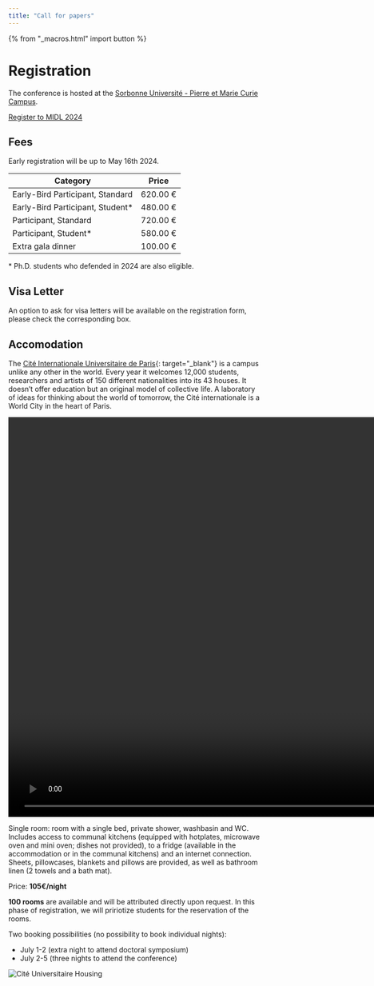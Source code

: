```yaml
---
title: "Call for papers"
---
```

{% from "_macros.html" import button %}
# Registration

The conference is hosted at the [Sorbonne Université - Pierre et Marie Curie Campus](/venue.html).
<!-- A more detailed program of the conference, as well information on the gala dinner and the doctoral symposium will be made available shortly. -->

<p class="button">
  <a href="https://it.cborg.info/MIDL2024/" target="_blank">Register to MIDL 2024</a>
</p>

## Fees

Early registration will be up to May 16th 2024.

<center>

| Category                                       | Price    |
|------------------------------------------------|----------|
| Early-Bird Participant, Standard               | 620.00 € |
| Early-Bird Participant, Student*               | 480.00 € |
| Participant, Standard                          | 720.00 € |
| Participant, Student*                          | 580.00 € |
| Extra gala dinner                              | 100.00 € |

</center>
* Ph.D. students who defended in 2024 are also eligible.

## Visa Letter
An option to ask for visa letters will be available on the registration form, please check the corresponding box.

## Accomodation
The [Cité Internationale Universitaire de Paris](https://www.ciup.fr/wp-content/uploads/2023/07/PLAN-2023.pdf){: target="_blank"} is a campus unlike any other in the world. Every year it welcomes 12,000 students, researchers and artists of 150 different nationalities into its 43 houses. It doesn’t offer education but an original model of collective life. A laboratory of ideas for thinking about the world of tomorrow, the Cité internationale is a World City in the heart of Paris.

<video width="1600" controls>
  <source src="https://www.ciup.fr/wp-content/uploads/2023/10/Compress_yt5s.io-CITE-U-Video-en-tete-v08-test-format-long-1080p_1.mp4" type="video/mp4">
  Your browser does not support the video tag.
</video>

Single room: room with a single bed, private shower, washbasin and WC. Includes access to communal kitchens (equipped with hotplates, microwave oven and mini oven; dishes not provided), to a fridge (available in the accommodation or in the communal kitchens) and an internet connection. Sheets, pillowcases, blankets and pillows are provided, as well as bathroom linen (2 towels and a bath mat).

Price: **105€/night**

**100 rooms** are available and will be attributed directly upon request. In this phase of registration, we will pririotize students for the reservation of the rooms.

Two booking possibilities (no possibility to book individual nights):

* July 1-2 (extra night to attend doctoral symposium)
* July 2-5 (three nights to attend the conference)

![Cité Universitaire Housing](https://www.ciup.fr/wp-content/uploads/2021/11/%C2%A9_Antoine_Meyssonnier-5738-ok-1.jpg)
